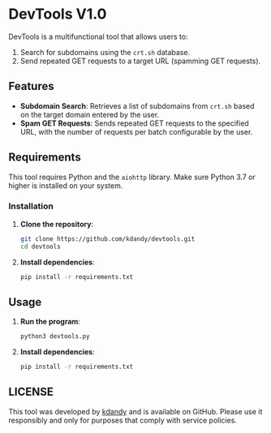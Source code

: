 # DevTools V1.0

DevTools is a multifunctional tool that allows users to:
1. Search for subdomains using the `crt.sh` database.
2. Send repeated GET requests to a target URL (spamming GET requests).

## Features
- **Subdomain Search**: Retrieves a list of subdomains from `crt.sh` based on the target domain entered by the user.
- **Spam GET Requests**: Sends repeated GET requests to the specified URL, with the number of requests per batch configurable by the user.

## Requirements
This tool requires Python and the `aiohttp` library. Make sure Python 3.7 or higher is installed on your system.

### Installation
1. **Clone the repository**:
   ```bash
   git clone https://github.com/kdandy/devtools.git
   cd devtools
2. **Install dependencies**:
   ```bash
   pip install -r requirements.txt

## Usage
1. **Run the program**:
   ```bash
   python3 devtools.py
2. **Install dependencies**:
   ```bash
   pip install -r requirements.txt

## LICENSE

This tool was developed by [kdandy](https://github.com/kdandy/devtools/blob/main/LICENSE) and is available on GitHub. Please use it responsibly and only for purposes that comply with service policies.

   
